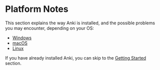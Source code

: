 # Platform Notes

This section explains the way Anki is installed, and the possible problems you may encounter, depending on your OS:

- [Windows](./windows/intro.md)
- [macOS](./mac/intro.md)
- [Linux](./linux/intro.md)

If you have already installed Anki, you can skip to the [Getting Started](getting-started.md) section.
